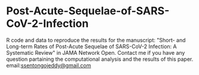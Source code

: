 # Post-Acute-Sequelae-of-SARS-CoV-2-Infection
R code and data to reproduce the results for the manuscript: "Short- and Long-term Rates of Post-Acute Sequelae of SARS-CoV-2 Infection: A Systematic Review" in JAMA Network Open. Contact me if you have any question partaining the computational analysis and the results of this paper. email:ssentongojeddy@gmail.com
